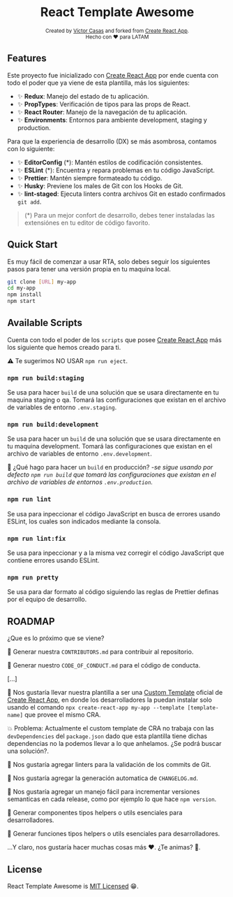 <h1 align="center">React Template Awesome</h1>
<div align="center">
  <sub>Created by <a href="https://github.com/vicasas">Víctor Casas</a> and forked from <a href="https://create-react-app.dev/">Create React App</a>.</sub>
</div>
<div align="center">
  <sub>Hecho con ❤ para LATAM</sub>
</div>

## Features

Este proyecto fue inicializado con [Create React App](https://create-react-app.dev/) por ende cuenta con todo el poder que ya viene de esta plantilla, más los siguientes:

* ✨ **Redux**: Manejo del estado de tu aplicación.
* ✨ **PropTypes**: Verificación de tipos para las props de React.
* ✨ **React Router**: Manejo de la navegación de tu aplicación.
* ✨ **Environments**: Entornos para ambiente development, staging y production.

Para que la experiencia de desarrollo (DX) se más asombrosa, contamos con lo siguiente:

* ✨ **EditorConfig** (*): Mantén estilos de codificación consistentes.
* ✨ **ESLint** (*): Encuentra y repara problemas en tu código JavaScript.
* ✨ **Prettier**: Mantén siempre formateado tu código.
* ✨ **Husky**: Previene los males de Git con los Hooks de Git.
* ✨ **lint-staged**: Ejecuta linters contra archivos Git en estado confirmados ```git add```.

> (*) Para un mejor confort de desarrollo, debes tener instaladas las extensiónes en tu editor de código favorito.

## Quick Start

Es muy fácil de comenzar a usar RTA, solo debes seguir los siguientes pasos para tener una versión propia en tu maquina local.

```bash
git clone [URL] my-app
cd my-app
npm install
npm start
```

## Available Scripts

Cuenta con todo el poder de los `scripts` que posee [Create React App](https://create-react-app.dev/) más los siguiente que hemos creado para ti.

⚠ Te sugerimos NO USAR `npm run eject`.

### `npm run build:staging`

Se usa para hacer `build` de una solución que se usara directamente en tu maquina staging o qa. Tomará las configuraciones que existan en el archivo de variables de entorno `.env.staging`.

### `npm run build:development`

Se usa para hacer un `build` de una solución que se usara directamente en tu maquina development. Tomará las configuraciones que existan en el archivo de variables de entorno `.env.development`.

🤔 ¿Qué hago para hacer un `build` en producción? *-se sigue usando por defecto `npm run build` que tomará las configuraciones que existan en el archivo de variables de entornos `.env.production`.*

### `npm run lint`

Se usa para inpeccionar el código JavaScript en busca de errores usando ESLint, los cuales son indicados mediante la consola.

### `npm run lint:fix`

Se usa para inpeccionar y a la misma vez corregir el código JavaScript que contiene errores usando ESLint.

### `npm run pretty`

Se usa para dar formato al código siguiendo las reglas de Prettier definas por el equipo de desarrollo.

## **ROADMAP**

¿Que es lo próximo que se viene? 

🚀 Generar nuestra `CONTRIBUTORS.md` para contribuir al repositorio.

🚀 Generar nuestro `CODE_OF_CONDUCT.md` para el código de conducta. 

[...]

🚀 Nos gustaría llevar nuestra plantilla a ser una [Custom Template](https://create-react-app.dev/docs/custom-templates/) oficial de [Create React App](https://create-react-app.dev/), en donde los desarrolladores la puedan instalar solo usando el comando `npx create-react-app my-app --template [template-name]` que provee el mismo CRA.

💥 Problema: Actualmente el custom template de CRA no trabaja con las `devDependencies` del `package.json` dado que esta plantilla tiene dichas dependencias no la podemos llevar a lo que anhelamos. ¿Se podrá buscar una solución?.

🚀 Nos gustaría agregar linters para la validación de los commits de Git.

🚀 Nos gustaría agregar la generación automatica de `CHANGELOG.md`.

🚀 Nos gustaría agregar un manejo fácil para incrementar versiones semanticas en cada release, como por ejemplo lo que hace `npm version`.

🚀 Generar componentes tipos helpers o utils esenciales para desarrolladores.

🚀 Generar funciones tipos helpers o utils esenciales para desarrolladores.

...Y claro, nos gustaría hacer muchas cosas más ❤. ¿Te animas? 🙌.

## License

React Template Awesome is [MIT Licensed](./LICENSE) 😁.
